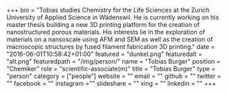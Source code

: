 +++
bio = "Tobias studies Chemistry for the Life Sciences at the Zurich University of Applied Science in Wädenswil. He is currently working on his master thesis building a new 3D printing platform for the creation of nanostructured porous materials. His interests lie in the exploration of materials on a nansoscale using AFM and SEM as well as the creation of macroscopic structures by fused filament fabrication 3D printing."
date = "2016-06-01T10:58:42+01:00"
featured = "dunkel.png"
featuredalt = "alt.png"
featuredpath = "/img/person/"
name = "Tobias Burger"
position = "Chemiker"
role = "scientific-associate(m)"
title = "Tobias Burger"
type = "person"
category = ["people"]
website = ""
email = ""
github = ""
twitter = ""
facebook = ""
instagram =""
slideshare = ""
xing = ""
linkedin = ""
+++
